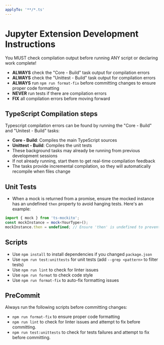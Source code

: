 ```yaml
---
applyTo: '**/*.ts'
---
```


# Jupyter Extension Development Instructions

You MUST check compilation output before running ANY script or declaring work complete!

- **ALWAYS** check the "Core - Build" task output for compilation errors
- **ALWAYS** check the "Unittest - Build" task output for compilation errors
- **ALWAYS** run `npm run format-fix` before committing changes to ensure proper code formatting
- **NEVER** run tests if there are compilation errors
- **FIX** all compilation errors before moving forward

## TypeScript Compilation steps

Typescript compilation errors can be found by running the "Core - Build" and "Unitest - Build" tasks:
- **Core - Build**: Compiles the main TypeScript sources
- **Unittest - Build**: Compiles the unit tests
- These background tasks may already be running from previous development sessions
- If not already running, start them to get real-time compilation feedback
- The tasks provide incremental compilation, so they will automatically recompile when files change

## Unit Tests
- When a mock is returned from a promise, ensure the mocked instance has an undefined `then` property to avoid hanging tests. Here's an example:
```typescript
import { mock } from 'ts-mockito';
const mockInstance = mock<YourType>();
mockInstance.then = undefined; // Ensure 'then' is undefined to prevent hanging
```

## Scripts
- Use `npm install` to install dependencies if you changed `package.json`
- Use `npm run test:unittests` for unit tests (add `--grep <pattern>` to filter tests)
- Use `npm run lint` to check for linter issues
- Use `npm run format` to check code style
- Use `npm run format-fix` to auto-fix formatting issues

## PreCommit
Always run the following scripts before committing changes:
- `npm run format-fix` to ensure proper code formatting
- `npm run lint` to check for linter issues and attempt to fix before committing.
- `npm run test:unittests` to check for tests failures and attempt to fix before committing.

